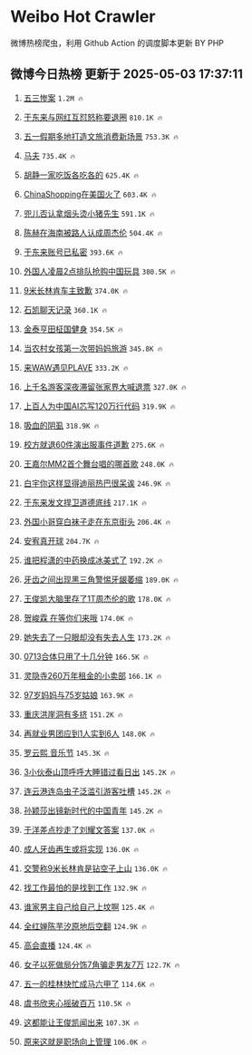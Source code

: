 # Weibo Hot Crawler 



微博热榜爬虫，利用 Github Action 的调度脚本更新 BY PHP 


## 微博今日热榜 更新于 2025-05-03 17:37:11 
1. [五三惨案](https://s.weibo.com/weibo?q=%23%E4%BA%94%E4%B8%89%E6%83%A8%E6%A1%88%23&t=31&band_rank=1&Refer=top) `1.2M 🔥` 

1. [于东来与网红互怼怒称要退圈](https://s.weibo.com/weibo?q=%23%E4%BA%8E%E4%B8%9C%E6%9D%A5%E4%B8%8E%E7%BD%91%E7%BA%A2%E4%BA%92%E6%80%BC%E6%80%92%E7%A7%B0%E8%A6%81%E9%80%80%E5%9C%88%23&t=31&band_rank=2&Refer=top) `810.1K 🔥` 

1. [五一假期多地打造文旅消费新场景](https://s.weibo.com/weibo?q=%23%E4%BA%94%E4%B8%80%E5%81%87%E6%9C%9F%E5%A4%9A%E5%9C%B0%E6%89%93%E9%80%A0%E6%96%87%E6%97%85%E6%B6%88%E8%B4%B9%E6%96%B0%E5%9C%BA%E6%99%AF%23&t=31&band_rank=3&Refer=top) `753.3K 🔥` 

1. [马夫](https://s.weibo.com/weibo?q=%E9%A9%AC%E5%A4%AB&t=31&band_rank=4&Refer=top) `735.4K 🔥` 

1. [胡静一家吃饭各吃各的](https://s.weibo.com/weibo?q=%E8%83%A1%E9%9D%99%E4%B8%80%E5%AE%B6%E5%90%83%E9%A5%AD%E5%90%84%E5%90%83%E5%90%84%E7%9A%84&t=31&band_rank=5&Refer=top) `625.4K 🔥` 

1. [ChinaShopping在美国火了](https://s.weibo.com/weibo?q=%23ChinaShopping%E5%9C%A8%E7%BE%8E%E5%9B%BD%E7%81%AB%E4%BA%86%23&t=31&band_rank=6&Refer=top) `603.4K 🔥` 

1. [兜儿否认拿烟头烫小猪先生](https://s.weibo.com/weibo?q=%23%E5%85%9C%E5%84%BF%E5%90%A6%E8%AE%A4%E6%8B%BF%E7%83%9F%E5%A4%B4%E7%83%AB%E5%B0%8F%E7%8C%AA%E5%85%88%E7%94%9F%23&t=31&band_rank=7&Refer=top) `591.1K 🔥` 

1. [陈赫在海南被路人认成周杰伦](https://s.weibo.com/weibo?q=%E9%99%88%E8%B5%AB%E5%9C%A8%E6%B5%B7%E5%8D%97%E8%A2%AB%E8%B7%AF%E4%BA%BA%E8%AE%A4%E6%88%90%E5%91%A8%E6%9D%B0%E4%BC%A6&t=31&band_rank=8&Refer=top) `504.4K 🔥` 

1. [于东来账号已私密](https://s.weibo.com/weibo?q=%23%E4%BA%8E%E4%B8%9C%E6%9D%A5%E8%B4%A6%E5%8F%B7%E5%B7%B2%E7%A7%81%E5%AF%86%23&t=31&band_rank=9&Refer=top) `393.6K 🔥` 

1. [外国人凌晨2点排队抢购中国玩具](https://s.weibo.com/weibo?q=%23%E5%A4%96%E5%9B%BD%E4%BA%BA%E5%87%8C%E6%99%A82%E7%82%B9%E6%8E%92%E9%98%9F%E6%8A%A2%E8%B4%AD%E4%B8%AD%E5%9B%BD%E7%8E%A9%E5%85%B7%23&t=31&band_rank=10&Refer=top) `380.5K 🔥` 

1. [9米长林肯车主致歉](https://s.weibo.com/weibo?q=%239%E7%B1%B3%E9%95%BF%E6%9E%97%E8%82%AF%E8%BD%A6%E4%B8%BB%E8%87%B4%E6%AD%89%23&t=31&band_rank=11&Refer=top) `374.0K 🔥` 

1. [石凯聊天记录](https://s.weibo.com/weibo?q=%E7%9F%B3%E5%87%AF%E8%81%8A%E5%A4%A9%E8%AE%B0%E5%BD%95&t=31&band_rank=12&Refer=top) `360.1K 🔥` 

1. [金泰亨田柾国健身](https://s.weibo.com/weibo?q=%23%E9%87%91%E6%B3%B0%E4%BA%A8%E7%94%B0%E6%9F%BE%E5%9B%BD%E5%81%A5%E8%BA%AB%23&t=31&band_rank=13&Refer=top) `354.5K 🔥` 

1. [当农村女孩第一次带妈妈旅游](https://s.weibo.com/weibo?q=%23%E5%BD%93%E5%86%9C%E6%9D%91%E5%A5%B3%E5%AD%A9%E7%AC%AC%E4%B8%80%E6%AC%A1%E5%B8%A6%E5%A6%88%E5%A6%88%E6%97%85%E6%B8%B8%23&t=31&band_rank=14&Refer=top) `345.8K 🔥` 

1. [来WAW遇见PLAVE](https://s.weibo.com/weibo?q=%23%E6%9D%A5WAW%E9%81%87%E8%A7%81PLAVE%23&t=31&band_rank=15&Refer=top) `333.2K 🔥` 

1. [上千名游客深夜滞留张家界大喊退票](https://s.weibo.com/weibo?q=%23%E4%B8%8A%E5%8D%83%E5%90%8D%E6%B8%B8%E5%AE%A2%E6%B7%B1%E5%A4%9C%E6%BB%9E%E7%95%99%E5%BC%A0%E5%AE%B6%E7%95%8C%E5%A4%A7%E5%96%8A%E9%80%80%E7%A5%A8%23&t=31&band_rank=16&Refer=top) `327.0K 🔥` 

1. [上百人为中国AI芯写120万行代码](https://s.weibo.com/weibo?q=%23%E4%B8%8A%E7%99%BE%E4%BA%BA%E4%B8%BA%E4%B8%AD%E5%9B%BDAI%E8%8A%AF%E5%86%99120%E4%B8%87%E8%A1%8C%E4%BB%A3%E7%A0%81%23&t=31&band_rank=17&Refer=top) `319.9K 🔥` 

1. [吸血的阴虱](https://s.weibo.com/weibo?q=%E5%90%B8%E8%A1%80%E7%9A%84%E9%98%B4%E8%99%B1&t=31&band_rank=18&Refer=top) `318.9K 🔥` 

1. [校方就退60件演出服事件道歉](https://s.weibo.com/weibo?q=%23%E6%A0%A1%E6%96%B9%E5%B0%B1%E9%80%8060%E4%BB%B6%E6%BC%94%E5%87%BA%E6%9C%8D%E4%BA%8B%E4%BB%B6%E9%81%93%E6%AD%89%23&t=31&band_rank=19&Refer=top) `275.6K 🔥` 

1. [王嘉尔MM2首个舞台唱的哪首歌](https://s.weibo.com/weibo?q=%E7%8E%8B%E5%98%89%E5%B0%94MM2%E9%A6%96%E4%B8%AA%E8%88%9E%E5%8F%B0%E5%94%B1%E7%9A%84%E5%93%AA%E9%A6%96%E6%AD%8C&t=31&band_rank=20&Refer=top) `248.0K 🔥` 

1. [白宇你这样显得迪丽热巴很呆诶](https://s.weibo.com/weibo?q=%E7%99%BD%E5%AE%87%E4%BD%A0%E8%BF%99%E6%A0%B7%E6%98%BE%E5%BE%97%E8%BF%AA%E4%B8%BD%E7%83%AD%E5%B7%B4%E5%BE%88%E5%91%86%E8%AF%B6&t=31&band_rank=21&Refer=top) `246.9K 🔥` 

1. [于东来发文捍卫道德底线](https://s.weibo.com/weibo?q=%23%E4%BA%8E%E4%B8%9C%E6%9D%A5%E5%8F%91%E6%96%87%E6%8D%8D%E5%8D%AB%E9%81%93%E5%BE%B7%E5%BA%95%E7%BA%BF%23&t=31&band_rank=22&Refer=top) `217.1K 🔥` 

1. [外国小哥穿白袜子走在东京街头](https://s.weibo.com/weibo?q=%E5%A4%96%E5%9B%BD%E5%B0%8F%E5%93%A5%E7%A9%BF%E7%99%BD%E8%A2%9C%E5%AD%90%E8%B5%B0%E5%9C%A8%E4%B8%9C%E4%BA%AC%E8%A1%97%E5%A4%B4&t=31&band_rank=23&Refer=top) `206.4K 🔥` 

1. [安宥真开球](https://s.weibo.com/weibo?q=%23%E5%AE%89%E5%AE%A5%E7%9C%9F%E5%BC%80%E7%90%83%23&t=31&band_rank=24&Refer=top) `204.7K 🔥` 

1. [谁把程潇的中药换成冰美式了](https://s.weibo.com/weibo?q=%E8%B0%81%E6%8A%8A%E7%A8%8B%E6%BD%87%E7%9A%84%E4%B8%AD%E8%8D%AF%E6%8D%A2%E6%88%90%E5%86%B0%E7%BE%8E%E5%BC%8F%E4%BA%86&t=31&band_rank=25&Refer=top) `192.2K 🔥` 

1. [牙齿之间出现黑三角警惕牙龈萎缩](https://s.weibo.com/weibo?q=%23%E7%89%99%E9%BD%BF%E4%B9%8B%E9%97%B4%E5%87%BA%E7%8E%B0%E9%BB%91%E4%B8%89%E8%A7%92%E8%AD%A6%E6%83%95%E7%89%99%E9%BE%88%E8%90%8E%E7%BC%A9%23&t=31&band_rank=26&Refer=top) `189.0K 🔥` 

1. [王俊凯大脑里存了1T周杰伦的歌](https://s.weibo.com/weibo?q=%E7%8E%8B%E4%BF%8A%E5%87%AF%E5%A4%A7%E8%84%91%E9%87%8C%E5%AD%98%E4%BA%861T%E5%91%A8%E6%9D%B0%E4%BC%A6%E7%9A%84%E6%AD%8C&t=31&band_rank=27&Refer=top) `178.0K 🔥` 

1. [贺峻霖 在等你们来哦](https://s.weibo.com/weibo?q=%E8%B4%BA%E5%B3%BB%E9%9C%96%20%E5%9C%A8%E7%AD%89%E4%BD%A0%E4%BB%AC%E6%9D%A5%E5%93%A6&t=31&band_rank=28&Refer=top) `174.0K 🔥` 

1. [她失去了一只眼却没有失去人生](https://s.weibo.com/weibo?q=%E5%A5%B9%E5%A4%B1%E5%8E%BB%E4%BA%86%E4%B8%80%E5%8F%AA%E7%9C%BC%E5%8D%B4%E6%B2%A1%E6%9C%89%E5%A4%B1%E5%8E%BB%E4%BA%BA%E7%94%9F&t=31&band_rank=29&Refer=top) `173.2K 🔥` 

1. [0713合体只用了十几分钟](https://s.weibo.com/weibo?q=%230713%E5%90%88%E4%BD%93%E5%8F%AA%E7%94%A8%E4%BA%86%E5%8D%81%E5%87%A0%E5%88%86%E9%92%9F%23&t=31&band_rank=30&Refer=top) `166.5K 🔥` 

1. [灵隐寺260万年租金的小卖部](https://s.weibo.com/weibo?q=%E7%81%B5%E9%9A%90%E5%AF%BA260%E4%B8%87%E5%B9%B4%E7%A7%9F%E9%87%91%E7%9A%84%E5%B0%8F%E5%8D%96%E9%83%A8&t=31&band_rank=31&Refer=top) `166.1K 🔥` 

1. [97岁妈妈与75岁姑娘](https://s.weibo.com/weibo?q=97%E5%B2%81%E5%A6%88%E5%A6%88%E4%B8%8E75%E5%B2%81%E5%A7%91%E5%A8%98&t=31&band_rank=32&Refer=top) `163.9K 🔥` 

1. [重庆洪崖洞有多挤](https://s.weibo.com/weibo?q=%23%E9%87%8D%E5%BA%86%E6%B4%AA%E5%B4%96%E6%B4%9E%E6%9C%89%E5%A4%9A%E6%8C%A4%23&t=31&band_rank=33&Refer=top) `151.2K 🔥` 

1. [再就业男团应到1人实到6人](https://s.weibo.com/weibo?q=%23%E5%86%8D%E5%B0%B1%E4%B8%9A%E7%94%B7%E5%9B%A2%E5%BA%94%E5%88%B01%E4%BA%BA%E5%AE%9E%E5%88%B06%E4%BA%BA%23&t=31&band_rank=34&Refer=top) `148.0K 🔥` 

1. [罗云熙 音乐节](https://s.weibo.com/weibo?q=%E7%BD%97%E4%BA%91%E7%86%99%20%E9%9F%B3%E4%B9%90%E8%8A%82&t=31&band_rank=35&Refer=top) `145.3K 🔥` 

1. [3小伙泰山顶呼呼大睡错过看日出](https://s.weibo.com/weibo?q=%233%E5%B0%8F%E4%BC%99%E6%B3%B0%E5%B1%B1%E9%A1%B6%E5%91%BC%E5%91%BC%E5%A4%A7%E7%9D%A1%E9%94%99%E8%BF%87%E7%9C%8B%E6%97%A5%E5%87%BA%23&t=31&band_rank=36&Refer=top) `145.2K 🔥` 

1. [连云港连岛虫子泛滥引游客吐槽](https://s.weibo.com/weibo?q=%23%E8%BF%9E%E4%BA%91%E6%B8%AF%E8%BF%9E%E5%B2%9B%E8%99%AB%E5%AD%90%E6%B3%9B%E6%BB%A5%E5%BC%95%E6%B8%B8%E5%AE%A2%E5%90%90%E6%A7%BD%23&t=31&band_rank=37&Refer=top) `145.2K 🔥` 

1. [孙颖莎出镜新时代的中国青年](https://s.weibo.com/weibo?q=%23%E5%AD%99%E9%A2%96%E8%8E%8E%E5%87%BA%E9%95%9C%E6%96%B0%E6%97%B6%E4%BB%A3%E7%9A%84%E4%B8%AD%E5%9B%BD%E9%9D%92%E5%B9%B4%23&t=31&band_rank=38&Refer=top) `145.2K 🔥` 

1. [于洋差点抄走了刘耀文答案](https://s.weibo.com/weibo?q=%E4%BA%8E%E6%B4%8B%E5%B7%AE%E7%82%B9%E6%8A%84%E8%B5%B0%E4%BA%86%E5%88%98%E8%80%80%E6%96%87%E7%AD%94%E6%A1%88&t=31&band_rank=39&Refer=top) `137.0K 🔥` 

1. [成人牙齿再生或将实现](https://s.weibo.com/weibo?q=%23%E6%88%90%E4%BA%BA%E7%89%99%E9%BD%BF%E5%86%8D%E7%94%9F%E6%88%96%E5%B0%86%E5%AE%9E%E7%8E%B0%23&t=31&band_rank=40&Refer=top) `136.0K 🔥` 

1. [交警称9米长林肯是钻空子上山](https://s.weibo.com/weibo?q=%23%E4%BA%A4%E8%AD%A6%E7%A7%B09%E7%B1%B3%E9%95%BF%E6%9E%97%E8%82%AF%E6%98%AF%E9%92%BB%E7%A9%BA%E5%AD%90%E4%B8%8A%E5%B1%B1%23&t=31&band_rank=41&Refer=top) `136.0K 🔥` 

1. [找工作最怕的是找到工作](https://s.weibo.com/weibo?q=%E6%89%BE%E5%B7%A5%E4%BD%9C%E6%9C%80%E6%80%95%E7%9A%84%E6%98%AF%E6%89%BE%E5%88%B0%E5%B7%A5%E4%BD%9C&t=31&band_rank=42&Refer=top) `132.9K 🔥` 

1. [谁家男主自己给自己上坟啊](https://s.weibo.com/weibo?q=%E8%B0%81%E5%AE%B6%E7%94%B7%E4%B8%BB%E8%87%AA%E5%B7%B1%E7%BB%99%E8%87%AA%E5%B7%B1%E4%B8%8A%E5%9D%9F%E5%95%8A&t=31&band_rank=43&Refer=top) `125.4K 🔥` 

1. [全红婵陈芋汐原地后空翻](https://s.weibo.com/weibo?q=%23%E5%85%A8%E7%BA%A2%E5%A9%B5%E9%99%88%E8%8A%8B%E6%B1%90%E5%8E%9F%E5%9C%B0%E5%90%8E%E7%A9%BA%E7%BF%BB%23&t=31&band_rank=44&Refer=top) `124.9K 🔥` 

1. [高会直播](https://s.weibo.com/weibo?q=%E9%AB%98%E4%BC%9A%E7%9B%B4%E6%92%AD&t=31&band_rank=45&Refer=top) `124.4K 🔥` 

1. [女子以死做局分饰7角骗走男友7万](https://s.weibo.com/weibo?q=%23%E5%A5%B3%E5%AD%90%E4%BB%A5%E6%AD%BB%E5%81%9A%E5%B1%80%E5%88%86%E9%A5%B07%E8%A7%92%E9%AA%97%E8%B5%B0%E7%94%B7%E5%8F%8B7%E4%B8%87%23&t=31&band_rank=46&Refer=top) `122.7K 🔥` 

1. [五一的桂林快忙成马六甲了](https://s.weibo.com/weibo?q=%E4%BA%94%E4%B8%80%E7%9A%84%E6%A1%82%E6%9E%97%E5%BF%AB%E5%BF%99%E6%88%90%E9%A9%AC%E5%85%AD%E7%94%B2%E4%BA%86&t=31&band_rank=47&Refer=top) `114.6K 🔥` 

1. [虞书欣夹心摇破百万](https://s.weibo.com/weibo?q=%23%E8%99%9E%E4%B9%A6%E6%AC%A3%E5%A4%B9%E5%BF%83%E6%91%87%E7%A0%B4%E7%99%BE%E4%B8%87%23&t=31&band_rank=48&Refer=top) `110.5K 🔥` 

1. [这都能让王俊凯闻出来](https://s.weibo.com/weibo?q=%E8%BF%99%E9%83%BD%E8%83%BD%E8%AE%A9%E7%8E%8B%E4%BF%8A%E5%87%AF%E9%97%BB%E5%87%BA%E6%9D%A5&t=31&band_rank=49&Refer=top) `107.3K 🔥` 

1. [原来这就是职场向上管理](https://s.weibo.com/weibo?q=%E5%8E%9F%E6%9D%A5%E8%BF%99%E5%B0%B1%E6%98%AF%E8%81%8C%E5%9C%BA%E5%90%91%E4%B8%8A%E7%AE%A1%E7%90%86&t=31&band_rank=50&Refer=top) `106.0K 🔥` 

